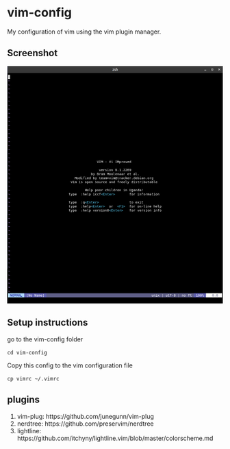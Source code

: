 # vim-config
My configuration of vim using the vim plugin manager.

## Screenshot
![](/screenshot/vim.png)

## Setup instructions

go to the vim-config folder
```
cd vim-config
```
Copy this config to the vim configuration file
```
cp vimrc ~/.vimrc
```

## plugins
<ol>
  <li> vim-plug: https://github.com/junegunn/vim-plug </li>
  <li> nerdtree: https://github.com/preservim/nerdtree </li>
  <li> lightline: https://github.com/itchyny/lightline.vim/blob/master/colorscheme.md </li>
</ol>
